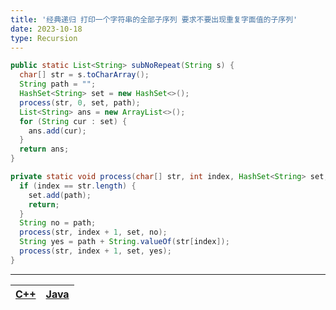 ```yaml
---
title: '经典递归 打印一个字符串的全部子序列 要求不要出现重复字面值的子序列'
date: 2023-10-18
type: Recursion
---
```


```java
public static List<String> subNoRepeat(String s) {
  char[] str = s.toCharArray();
  String path = "";
  HashSet<String> set = new HashSet<>();
  process(str, 0, set, path);
  List<String> ans = new ArrayList<>();
  for (String cur : set) {
    ans.add(cur);
  }
  return ans;
}

private static void process(char[] str, int index, HashSet<String> set, String path) {
  if (index == str.length) {
    set.add(path);
    return;
  }
  String no = path;
  process(str, index + 1, set, no);
  String yes = path + String.valueOf(str[index]);
  process(str, index + 1, set, yes);
}
```

<hr/>

| [C++](https://github.com/ZhengKe996/DS/blob/main/src/recursion/print_all_sub_squences2.cpp) | [Java](https://github.com/ZhengKe996/DS/blob/main/src/recursion/print_all_sub_squences2.java) |
| :-----------------------------------------------------------------------------------------: | :-------------------------------------------------------------------------------------------: |
